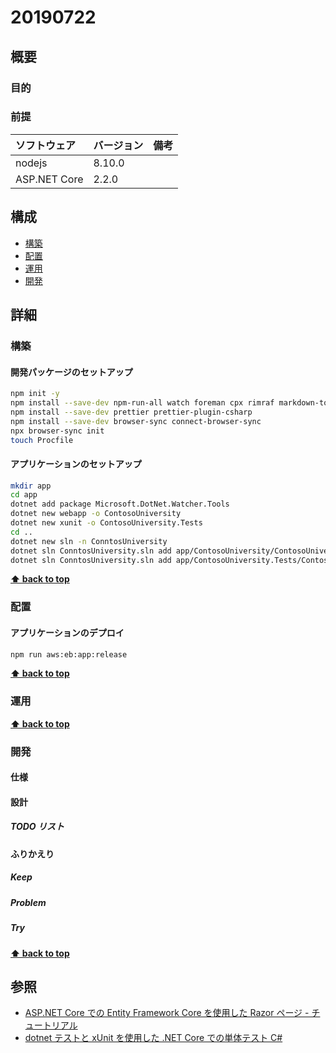 # 20190722

## 概要

### 目的

### 前提

| ソフトウェア   | バージョン | 備考 |
| :------------- | :--------- | :--- |
| nodejs         | 8.10.0     |      |
| ASP.NET Core   | 2.2.0     |      |

## 構成

- [構築](#構築)
- [配置](#配置)
- [運用](#運用)
- [開発](#開発)

## 詳細

### 構築

#### 開発パッケージのセットアップ

```bash
npm init -y
npm install --save-dev npm-run-all watch foreman cpx rimraf markdown-to-html
npm install --save-dev prettier prettier-plugin-csharp
npm install --save-dev browser-sync connect-browser-sync
npx browser-sync init
touch Procfile
```

#### アプリケーションのセットアップ

```bash
mkdir app
cd app
dotnet add package Microsoft.DotNet.Watcher.Tools
dotnet new webapp -o ContosoUniversity
dotnet new xunit -o ContosoUniversity.Tests
cd ..
dotnet new sln -n ConntosUniversity
dotnet sln ConntosUniversity.sln add app/ContosoUniversity/ContosoUniversity.csproj 
dotnet sln ConntosUniversity.sln add app/ContosoUniversity.Tests/ContosoUniversity.Tests.csproj 
```

**[⬆ back to top](#構成)**

### 配置

#### アプリケーションのデプロイ

```bash
npm run aws:eb:app:release
```

**[⬆ back to top](#構成)**

### 運用

**[⬆ back to top](#構成)**

### 開発

#### 仕様

#### 設計

##### TODO リスト

#### ふりかえり

##### Keep

##### Problem

##### Try

**[⬆ back to top](#構成)**

## 参照
- [ASP.NET Core での Entity Framework Core を使用した Razor ページ - チュートリアル ](https://docs.microsoft.com/ja-jp/aspnet/core/data/ef-rp/intro?view=aspnetcore-2.2&tabs=visual-studio)
- [dotnet テストと xUnit を使用した .NET Core での単体テスト C#](https://docs.microsoft.com/ja-jp/dotnet/core/testing/unit-testing-with-dotnet-test?toc=%2Faspnet%2Fcore%2Ftoc.json&bc=%2Faspnet%2Fcore%2Fbreadcrumb%2Ftoc.json&view=aspnetcore-2.2)
